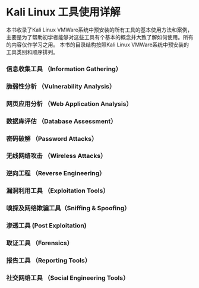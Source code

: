 # Kali Linux 工具使用详解
本书收录了Kali Linux VMWare系统中预安装的所有工具的基本使用方法和案例， 主要是为了帮助初学者能够对这些工具有个基本的概念并大致了解如何使用。所有的内容仅作学习之用。 
本书的目录结构按照Kali Linux VMWare系统中预安装的工具类别和顺序排列。 

### 信息收集工具 （Information Gathering）
### 脆弱性分析 （Vulnerability Analysis）
### 网页应用分析 （Web Application Analysis）
### 数据库评估 （Database Assessment） 
### 密码破解 （Password Attacks）
### 无线网络攻击 （Wireless Attacks）
### 逆向工程 （Reverse Engineering）
### 漏洞利用工具 （Exploitation Tools）
### 嗅探及网络欺骗工具（Sniffing & Spoofing）
### 渗透工具 (Post Exploitation)
### 取证工具 （Forensics）
### 报告工具 （Reporting Tools）
### 社交网络工具 （Social Engineering Tools）
